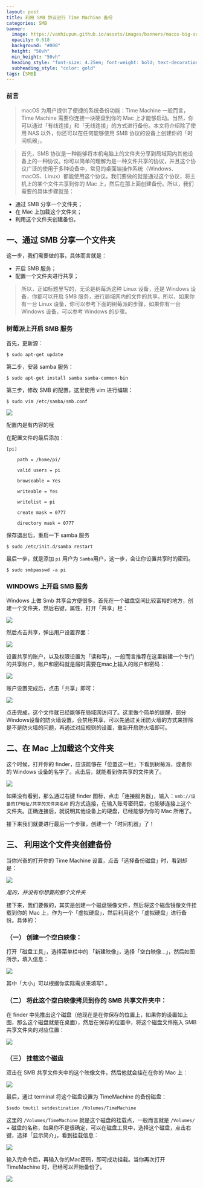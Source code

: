 ```yaml
---
layout: post
title: 利用 SMB 协议进行 Time Machine 备份
categories: SMB
banner:
  image: https://vanhiupun.github.io/assets/images/banners/macos-big-sur-system-prefs-tm.jpg
  opacity: 0.618
  background: "#000"
  height: "50vh"
  min_height: "50vh"
  heading_style: "font-size: 4.25em; font-weight: bold; text-decoration: underline"
  subheading_style: "color: gold"
tags: [SMB]    
---
```


### 前言
>macOS 为用户提供了便捷的系统备份功能：Time Machine 
一般而言，Time Machine 需要你连接一块硬盘到你的 Mac 上才能够启动。当然，你可以通过「有线连接」和「无线连接」的方式进行备份。本文将介绍除了使用 NAS 以外，你还可以在任何能够使用 SMB 协议的设备上创建你的「时间机器」。

> 首先，SMB 协议是一种能够将本机电脑上的文件夹分享到局域网内其他设备上的一种协议。你可以简单的理解为是一种文件共享的协议，并且这个协议广泛的使用于多种设备中，常见的桌面端操作系统（Windows、macOS、Linux）都能使用这个协议。我们要做的就是通过这个协议，将主机上的某个文件共享到你的 Mac 上，然后在那上面创建备份。所以，我们需要的具体步骤就是：

* 通过 SMB 分享一个文件夹；
* 在 Mac 上加载这个文件夹；
* 利用这个文件夹创建备份。

## 一、通过 SMB 分享一个文件夹

  

这一步，我们需要做的事，具体而言就是：

* 开启 SMB 服务；
* 配置一个文件夹进行共享；

> 所以，正如标题里写的，无论是树莓派这种 Linux 设备，还是 Windows 设备，你都可以开启 SMB 服务，进行局域网内的文件的共享。所以，如果你有一台 Linux 设备，你可以参考下面的树莓派的步骤，如果你有一台 Windows 设备，可以参考 Windows 的步骤。  

### 树莓派上开启 SMB 服务


首先，更新源：

```
$ sudo apt-get update
```

第二步，安装 samba 服务：

```
$ sudo apt-get install samba samba-common-bin
```

第三步，修改 SMB 的配置，这里使用 vim 进行编辑：

```
$ sudo vim /etc/samba/smb.conf
```

![](https://cdn.sspai.com/2019/11/23/7b9395b2e9eb4aabfb47c5459f45bd6c.png?imageView2/2/w/1120/q/40/interlace/1/ignore-error/1)

配置内是有内容的哦

  

在配置文件的最后添加：

```
[pi]

    path = /home/pi/

    valid users = pi

    browseable = Yes

    writeable = Yes

    writelist = pi

    create mask = 0777

    directory mask = 0777
```

保存退出后，重启一下 samba 服务

```
$ sudo /etc/init.d/samba restart
```

最后一步，就是添加 `pi` 用户为 `Samba`用户，这一步，会让你设置共享时的密码。

```
$ sudo smbpasswd -a pi
```

### WINDOWS 上开启 SMB 服务

  

Windows 上做 Smb 共享会方便很多，首先在一个磁盘空间比较富裕的地方，创建一个文件夹，然后右键，属性，打开「共享」栏：

![](https://cdn.sspai.com/2019/11/23/23c0c28cb51880bef610ede08b1234d8.png?imageView2/2/w/1120/q/40/interlace/1/ignore-error/1)

然后点击共享，弹出用户设置界面：  

![](https://cdn.sspai.com/2019/11/23/a2cfa5b03109b2b77aa9050f562bcfab.png?imageView2/2/w/1120/q/40/interlace/1/ignore-error/1)

设置共享的账户，以及权限设置为「读和写」，一般而言推荐在这里新建一个专门的共享账户，账户和密码就是届时需要在mac上输入的账户和密码：  

![](https://cdn.sspai.com/2019/11/23/ce8d4daeb33afde744e01c881e84111c.png?imageView2/2/w/1120/q/40/interlace/1/ignore-error/1)

账户设置完成后，点击「共享」即可：  

![](https://cdn.sspai.com/2019/11/23/6f889deb4625822687e41e133c8b42a0.png?imageView2/2/w/1120/q/40/interlace/1/ignore-error/1)

点击完成，这个文件就已经能够在局域网访问了。这里做个简单的提醒，部分Windows设备的防火墙设置，会禁用共享，可以先通过关闭防火墙的方式来排除是不是防火墙的问题，再通过对应规则的设置，重新开启防火墙即可。

## 二、在 Mac 上加载这个文件夹

  

这个时候，打开你的 finder，应该能够在「位置这一栏」下看到树莓派，或者你的 Windows 设备的名字了。点击后，就能看到你共享的文件夹了。

![](https://cdn.sspai.com/2019/11/23/ac1131d18f435f660c6fd4fbdb745812.png?imageView2/2/w/1120/q/40/interlace/1/ignore-error/1)

如果没有看到，那么通过右键 finder 图标，点击「连接服务器」，输入：`smb://设备的IP地址/共享的文件夹名称` 的方式连接，在输入账号密码后，也能够连接上这个文件夹。正确连接后，就说明其他设备上的硬盘，已经能够为你的 Mac 所用了。

接下来我们就要进行最后一个步骤，创建一个「时间机器」了！

## 三、 利用这个文件夹创建备份

当你兴奋的打开你的 Time Machine 设置，点击「选择备份磁盘」时，看到却是：

![](https://cdn.sspai.com/2019/11/23/1e226958579b11834899c57dea4eb640.png?imageView2/2/w/1120/q/40/interlace/1/ignore-error/1)

_是的，并没有你想要的那个文件夹_

  

接下来，我们要做的，其实是创建一个磁盘镜像文件，然后将这个磁盘镜像文件挂载到你的 Mac 上，作为一个「虚拟硬盘」，然后利用这个「虚拟硬盘」进行备份。具体的：

### （一） 创建一个空白映像：

  

打开「磁盘工具」，选择菜单栏中的 「新建映像」，选择「空白映像…」，然后如图所示，填入信息：

![](https://cdn.sspai.com/2019/11/23/a1423b8bf9d17375318cce2283a051fc.png?imageView2/2/w/1120/q/40/interlace/1/ignore-error/1)

其中「大小」可以根据你实际需求来填写1 。

### （二） 将此这个空白映像拷贝到你的 SMB 共享文件夹中：

  

在 finder 中先推出这个磁盘（他现在是在你保存的位置上，如果你的设置如上图，那么这个磁盘就是在桌面），然后在保存的位置中，将这个磁盘文件拖入 SMB 共享文件夹的对应位置：

![](https://cdn.sspai.com/2019/11/23/3d74c204143d6e2bede0f8f9684cd1ed.png?imageView2/2/w/1120/q/40/interlace/1/ignore-error/1)

  

### （三） 挂载这个磁盘

双击在 SMB 共享文件夹中的这个映像文件，然后他就会挂在在你的 Mac 上：

![](https://cdn.sspai.com/2019/11/23/7efcb6b7ab734d30c9f38b0f2165452f.png?imageView2/2/w/1120/q/40/interlace/1/ignore-error/1)

最后，通过 terminal 将这个磁盘设置为 TimeMachine 的备份磁盘：

```
$sudo tmutil setdestination /Volumes/TimeMachine
```

这里的 `/Volumes/TimeMachine` 就是这个磁盘的挂载点，一般而言就是 `/Volumes/` + 磁盘的名称，如果你不是很确定，可以在磁盘工具中，选择这个磁盘，点击右键，选择「显示简介」，看到挂载信息：

![](https://cdn.sspai.com/2019/11/23/686bfb6c3be4bdcd3bbc0d883dbfb8dc.png?imageView2/2/w/1120/q/40/interlace/1/ignore-error/1)

输入完命令后，再输入你的Mac密码，即可成功挂载。当你再次打开 TimeMachine 时，已经可以开始备份了。  

![](https://cdn.sspai.com/2019/11/23/236ed5d522549b601045d81b988ca7c4.png?imageView2/2/w/1120/q/40/interlace/1/ignore-error/1)

  

